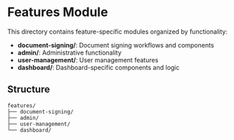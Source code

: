 # Features Module

This directory contains feature-specific modules organized by functionality:

- **document-signing/**: Document signing workflows and components
- **admin/**: Administrative functionality
- **user-management/**: User management features
- **dashboard/**: Dashboard-specific components and logic

## Structure
```
features/
├── document-signing/
├── admin/
├── user-management/
└── dashboard/
```
